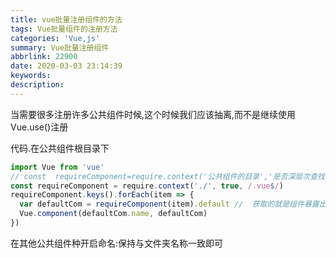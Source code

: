 ```yaml
---
title: vue批量注册组件的方法
tags: Vue批量组件的注册方法
categories: 'Vue,js'
summary: Vue批量注册组件
abbrlink: 22900
date: 2020-03-03 23:14:39
keywords:
description:
---
```


当需要很多注册许多公共组件时候,这个时候我们应该抽离,而不是继续使用Vue.use()注册

代码.在公共组件根目录下

```js
import Vue from 'vue'
// const  requireComponent=require.context('公共组件的目录','是否深层次查找',正则[以.vue文件结尾的都是我们要找的])
const requireComponent = require.context('./', true, /.vue$/)
requireComponent.keys().forEach(item => {
  var defaultCom = requireComponent(item).default //  获取的就是组件暴露出来的对象
  Vue.component(defaultCom.name, defaultCom)
})

```

在其他公共组件种开启命名:保持与文件夹名称一致即可